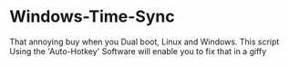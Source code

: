 # Windows-Time-Sync
That annoying buy when you Dual boot, Linux and Windows. This script Using the 'Auto-Hotkey' Software will enable you to fix that in a giffy
